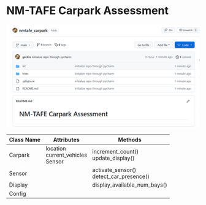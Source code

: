 # NM-TAFE Carpark Assessment

![Initial Commit](images/mu_image.png)

| Class Name | Attributes                               | Methods                                     |
|------------|------------------------------------------|---------------------------------------------|
| Carpark    | location<br/>current_vehicles<br/>Sensor | increment_count()<br/>update_display()      |
| Sensor     |                                          | activate_sensor()<br/>detect_car_presence() |
| Display    |                                          | display_available_num_bays()                |
| Config     |                                          |                                             |